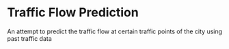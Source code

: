 # Traffic Flow Prediction
 An attempt to predict the traffic flow at  certain traffic points of the city using past traffic data 
